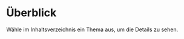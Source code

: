 # Überblick

Wähle im Inhaltsverzeichnis ein Thema aus, um die Details zu sehen.

<!-- 

## Ideen
- Lebensphasen 
- Lebensgestalt: Meine Einzigartigkeit entwickeln – Wer bin ich? 
- Wesensgestalt – Wer bin ich? Welche sind meine Ressourcen? 
- Paradigmen: 
- Berufungsgestalt 
- Selbstverantwortung trainieren 
- Umgang mit Ängsten 
- Prioritäten 
- Haltung – Obedentia 
- Motivation 
- Intrinsische Motivation 
- Psychische Gesundheit: Frankl und Adler 
- Gefährtenschaft 
- Selbstreflektion - Kontemplation 
- Rituale als Hilfe

-->